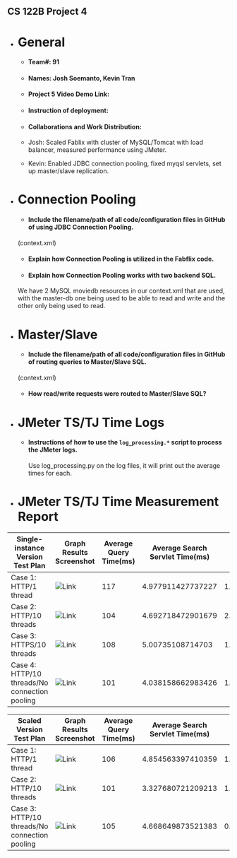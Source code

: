 ## CS 122B Project 4

- # General
    - #### Team#: 91
    
    - #### Names: Josh Soemanto, Kevin Tran
    
    - #### Project 5 Video Demo Link:

    - #### Instruction of deployment: 

    - #### Collaborations and Work Distribution: 
    - Josh: Scaled Fablix with cluster of MySQL/Tomcat with load balancer, measured performance using JMeter.  
    - Kevin: Enabled JDBC connection pooling, fixed myqsl servlets, set up master/slave replication.


- # Connection Pooling
    - #### Include the filename/path of all code/configuration files in GitHub of using JDBC Connection Pooling.
    (context.xml)
    - #### Explain how Connection Pooling is utilized in the Fabflix code.
     
    - #### Explain how Connection Pooling works with two backend SQL.
    We have 2 MySQL moviedb resources in our context.xml that are used, with the master-db one being used to be able to read and write and the other only being used to read. 

- # Master/Slave
    - #### Include the filename/path of all code/configuration files in GitHub of routing queries to Master/Slave SQL.
    (context.xml)
    - #### How read/write requests were routed to Master/Slave SQL?
    

- # JMeter TS/TJ Time Logs
    - #### Instructions of how to use the `log_processing.*` script to process the JMeter logs.
      Use log_processing.py on the log files, it will print out the average times for each.

- # JMeter TS/TJ Time Measurement Report

| **Single-instance Version Test Plan**          | **Graph Results Screenshot** | **Average Query Time(ms)** | **Average Search Servlet Time(ms)** | **Average JDBC Time(ms)** | **Analysis** |
|------------------------------------------------|------------------------------|----------------------------|-------------------------------------|---------------------------|--------------|
| Case 1: HTTP/1 thread                          | ![Link](../main/img/Single%201%20Connection.png) | 117                        | 4.977911427737227                 | 1.736589580048662      | ??           |
| Case 2: HTTP/10 threads                        | ![Link](../main/img/Single%2010%20Connection.png) | 104                        | 4.692718472901679                  | 2.3235306906474817    | ??           |
| Case 3: HTTPS/10 threads                       | ![Link](../main/img/Single%2010%20Connection%20HTTPS.png) | 108                        | 5.00735108714703             | 1.7783851392405063    | ??           |
| Case 4: HTTP/10 threads/No connection pooling  | ![Link](../main/img/Single%2010%20No%20Connection.png) | 101                        | 4.038158662983426                  | 1.0775938172191528          | ??           |

| **Scaled Version Test Plan**                   | **Graph Results Screenshot** | **Average Query Time(ms)** | **Average Search Servlet Time(ms)** | **Average JDBC Time(ms)** | **Analysis** |
|------------------------------------------------|------------------------------|----------------------------|-------------------------------------|---------------------------|--------------|
| Case 1: HTTP/1 thread                          | ![Link](../main/img/Scaled%201%20Connection.png) | 106                       | 4.854563397410359          | 1.5926229173306774           | ??           |
| Case 2: HTTP/10 threads                        | ![Link](../main/img/Scaled%2010%20Connection.png) | 101                      | 3.327680721209213             | 1.339127297024952         | ??           |
| Case 3: HTTP/10 threads/No connection pooling  | ![Link](../main/img/Scaled%2010%20No%20Connection.png) | 105                       | 4.668649873521383               | 0.960591898089172          | ??           |
